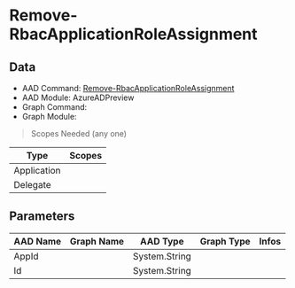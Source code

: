 # Remove-RbacApplicationRoleAssignment

## Data

+ AAD Command: [Remove-RbacApplicationRoleAssignment](https://docs.microsoft.com/en-us/powershell/module/AzureADPreview/Remove-RbacApplicationRoleAssignment)
+ AAD Module: AzureADPreview
+ Graph Command: 
+ Graph Module: 

> Scopes Needed (any one)

|Type|Scopes|
|---|---|
|Application||
|Delegate||

## Parameters

|AAD Name|Graph Name|AAD Type|Graph Type|Infos|
|---|---|---|---|---|
|AppId||System.String|||
|Id||System.String|||

